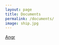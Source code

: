 ```yaml
---
layout: page
title: Documents
permalink: /documents/
image: ship.jpg
---
```


[Angr](https://missyourmelody.com/document/angr/index.html)

